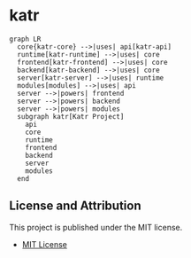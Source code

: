 # katr

```mermaid
graph LR
  core{katr-core} -->|uses| api[katr-api]
  runtime[katr-runtime] -->|uses| core
  frontend[katr-frontend] -->|uses| core
  backend[katr-backend] -->|uses| core
  server[katr-server] -->|uses| runtime
  modules[modules] -->|uses| api
  server -->|powers| frontend
  server -->|powers| backend
  server -->|powers| modules
  subgraph katr[Katr Project]
    api
    core
    runtime
    frontend
    backend
    server
    modules
  end
```

## License and Attribution

This project is published under the MIT license.
- [MIT License](LICENSE)